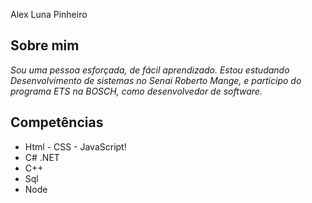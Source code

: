  Alex Luna Pinheiro



## Sobre mim




*Sou uma pessoa esforçada, de fácil aprendizado. Estou estudando Desenvolvimento de sistemas  no Senai Roberto Mange, e participo do programa ETS na BOSCH, como desenvolvedor de software.*  


## Competências



* Html - CSS - JavaScript!
* C# .NET
* C++
* Sql
* Node
